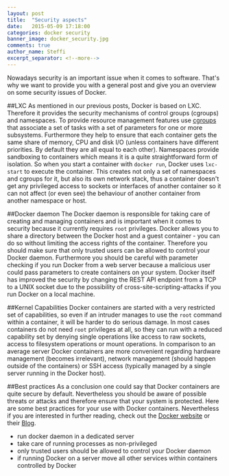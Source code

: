 ```yaml
---
layout: post
title:  "Security aspects"
date:   2015-05-09 17:18:00
categories: docker security
banner_image: docker_security.jpg
comments: true
author_name: Steffi
excerpt_separator: <!--more-->
---
```


Nowadays security is an important issue when it comes to software. That's why we want to provide you with a general post and give you an overview on some security issues of Docker. 
<!--more-->

##LXC
As mentioned in our previous posts, Docker is based on LXC. Therefore it provides the security mechanisms of control groups (cgroups) and namespaces. To provide resource management features use [cgroups](https://www.kernel.org/doc/Documentation/cgroups/cgroups.txt) that associate a set of tasks with a set of parameters for one or more subsystems. Furthermore they help to ensure that each container gets the same share of memory, CPU and disk I/O (unless containers have different priorities. By default they are all equal to each other). Namespaces provide sandboxing to containers which means it is a quite straightforward form of isolation. So when you start a container with `docker run`, Docker uses `lxc-start` to execute the container. This creates not only a set of namespaces and cgroups for it, but also its own network stack, thus a container doesn't get any privileged access to sockets or interfaces of another container so it can not affect (or even see) the behaviour of another container from another namespace or host. 

##Docker daemon
The Docker daemon is responsible for taking care of creating and managing containers and is important when it comes to security because it currently requires `root` privileges. Docker allows you to share a directory between the Docker host and a guest container - you can do so without limiting the access rights of the container. Therefore you should make sure that only trusted users can be allowed to control your Docker daemon. Furthermore you should be careful with parameter checking if you run Docker from a web server because a malicious user could pass parameters to create containers on your system. Docker itself has improved the security by changing the REST API endpoint from a TCP to a UNIX socket due to the possibility of cross-site-scripting-attacks if you run Docker on a local machine.

##Kernel Capabilities
Docker containers are started with a very restricted set of capabilities, so even if an intruder manages to use the `root` command within a container, it will be harder to do serious damage. In most cases containers do not need `root` privileges at all, so they can run with a reduced capability set by denying single operations like access to raw sockets, access to filesystem operations or mount operations. In comparison to an average server Docker containers are more convenient regarding hardware management (becomes irrelevant), network management (should happen outside of the containers) or SSH access (typically managed by a single server running in the Docker host). 


##Best practices 
As a conclusion one could say that Docker containers are quite secure by default. Nevertheless you should be aware of possible threats or attacks and therefore ensure that your system is protected. Here are some best practices for your use with Docker containers. Nevertheless if you are interested in further reading, check out the [Docker website](https://docs.docker.com/articles/security/) or their [Blog](http://blog.docker.com/2013/08/containers-docker-how-secure-are-they/).

- run docker daemon in a dedicated server
- take care of running processes as non-privileged
- only trusted users should be allowed to control your Docker daemon
- if running Docker on a server move all other services within containers controlled by Docker 



